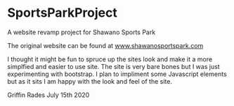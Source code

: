 # SportsParkProject
A website revamp project for Shawano Sports Park

The original website can be found at www.shawanosportspark.com 

I thought it might be fun to spruce up the sites look and make it a more simplfied and easier to use site. The site is very bare bones but I was just experimenting with bootstrap. I plan to impliment some Javascript elements but as it sits I am happy with the look and feel of the site. 

Griffin Rades July 15th 2020
